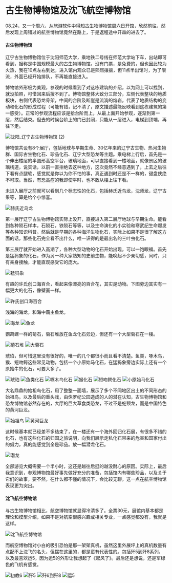 # 古生物博物馆及沈飞航空博物馆


08.24，又一个周六，从旅游软件中得知古生物博物馆周六日开馆，欣然前往，然后发现上周错过的航空博物馆竟然在路上，于是返程途中开森的进去了。

#### 古生物博物馆

辽宁古生物博物馆位于沈阳师范大学，乘地铁二号线在师范大学站下车，出站即可看到，据称是中国规模最大的古生物博物馆。没有门票，是免费的，但也因此较为火热，我在10点左右到达，进入馆内观众已是熙熙攘攘，但11点半出馆时，为了限流，外面已经开始排队，不再能直接进入。

博物馆外形极为美观，参观的时候看到了对这栋建筑的介绍，以为网上可以找到，就没拍照，可惜回来后搜不到了。博物馆整体大致分三部分，左侧代表整块的地质板块，右侧代表恐龙骨架，中间的台阶及断崖是流淌的熔岩，代表了地质结构的变动和化石的形成过程（可能有错，记不清了，原文描述最能反映看到这栋建筑的第一感受）。正常的参观流程应该是拾台阶而上，从最上面开始参观，逐渐到第一层，然后结束。但去的时候台阶上的门已封闭，只能从一层进入，电梯到顶端，再往下走。

![沈阳_辽宁古生物博物馆 (2)](https://user-images.githubusercontent.com/26682846/63650759-d1bbd500-c780-11e9-8883-f90dcf94db5b.jpg)

博物馆共设有8个展厅，包括地球与早期生命、30亿年来的辽宁古生物、热河生物群、国际古生物化石、珍品化石、辽宁大型恐龙等主题。乘电梯上行后，首先是一个伸出楼层的半圆形高空平台，玻璃地面，可以直接看到一楼地面，就像景区的玻璃栈道，说实话，以前一直拒绝去这种地方，这次竟然不经意遇到了，上去之后往下看有点腿软，感觉就是你以为你不怕的事，真正遇到时还是不一样的，键盘侠绝不可取。当然，有恐高症的我即使平时，也不敢从楼上往下看。

未进入展厅之前就可以看到几个标志性的化石，包括赫氏近鸟龙，沈师龙，辽宁古果等，算是给个小惊喜。

![赫氏近鸟龙](https://user-images.githubusercontent.com/26682846/63650937-a1753600-c782-11e9-8a7a-9584e50fc81d.jpg)

第一展厅辽宁古生物博物馆实际上没开，直接进入第二展厅地球与早期生命。能看到各种陨石样本，石陨石，铁陨石等等，以及生命演化的小实验和寒武纪生命爆发等各种知识科普。然后就是早期的各种海洋生物化石，实际上如果不是很了解这方面的话，那些化石完全看不出什么，唯一识得的是最出名的三叶虫化石。

第三展厅就开始进入高潮了，各种大型动物的化石开始出现，可以一饱眼福。首先是猛犸象的化石，作为另一种大家熟知的史前生物，能唤起不少亲切感，同时，只有亲身接触，才能直观感受它的庞大。

![猛犸象](https://user-images.githubusercontent.com/26682846/63651063-e2ba1580-c783-11e9-8db1-2aa10f35ed97.jpg)

有趣的许氏创口海百合，看起来像漂亮的百合花，其实是动物。下图旁边其实有一幅更大的化石，像壁画一样。

![许氏创口海百合](https://user-images.githubusercontent.com/26682846/63651129-51976e80-c784-11e9-86d1-7cff9b9d92f4.jpg)

浅海的海龙，和海中霸主鱼龙。

![海龙](https://user-images.githubusercontent.com/26682846/63651186-d5515b00-c784-11e9-9314-d7bc2278a40e.jpg)
![鱼龙](https://user-images.githubusercontent.com/26682846/63651192-da160f00-c784-11e9-91bb-b13fb5faa986.jpg)

鹦鹉螺一样的菊石，菊石堆放在鱼龙化石旁边，但还有一个大型菊石在一楼。

![菊石堆](https://user-images.githubusercontent.com/26682846/63651261-7b9d6080-c785-11e9-8b92-66f509f045b4.jpg)
![大菊石](https://user-images.githubusercontent.com/26682846/63651259-7b04ca00-c785-11e9-928c-6650d1e3165c.jpg)

琥珀，但可惜这里没有很好的，唯一的几个都很小而且看不清楚。鱼类，啄木鸟，猴、短吻鳄这些常见动物，包括一个小原始马化石，在猛犸象旁边实际上还有一个原始牛的化石，可要大多了。

![琥珀](https://user-images.githubusercontent.com/26682846/63651443-675a6300-c787-11e9-8f4d-2ac93318527e.jpg)
![鱼类化石](https://user-images.githubusercontent.com/26682846/63651445-69bcbd00-c787-11e9-8724-0bf8897bd9d5.jpg)
![啄木鸟化石](https://user-images.githubusercontent.com/26682846/63651447-6cb7ad80-c787-11e9-89b7-490463858c97.jpg)
![猴化石](https://user-images.githubusercontent.com/26682846/63651448-6f1a0780-c787-11e9-8187-b980e67517d8.jpg)
![短吻鳄化石](https://user-images.githubusercontent.com/26682846/63651449-717c6180-c787-11e9-9ba5-4f38db1fec67.jpg)
![小原始马化石](https://user-images.githubusercontent.com/26682846/63651537-447c7e80-c788-11e9-969c-5d31082e1fd4.jpg)

大名鼎鼎的始祖鸟化石，用了整整一面墙，展示了多个不同地区出土的不同形态的始祖鸟。以及最后的重头戏，由侏罗纪公园造成的人的潜在认知，古生物博物馆和恐龙博物馆必然存在的，大厅的巨大草食类恐龙，不过不是蛇颈龙，而是中国特色的黄河巨龙。

![始祖鸟](https://user-images.githubusercontent.com/26682846/63651580-c9679800-c788-11e9-8a3c-32cf7ef998cc.jpg)
![黄河巨龙](https://user-images.githubusercontent.com/26682846/63651581-cb315b80-c788-11e9-8bf4-96409cdf9f2f.jpg)

这时候基本就已经差不多结束了，在一楼还有一个海外回归化石展，有很多不错的化石，也有这些化石的归国之旅说明，向我们展示走私化石带来的危害和国家付出的努力，真的能感觉到全是珍品。放一幅潜龙化石。

![潜龙](https://user-images.githubusercontent.com/26682846/63651645-8b1ea880-c789-11e9-9c10-5c86ce665356.jpg)

全部游览大概需要一个半小时，这还是越往后逛的越没耐心的原因。实际上，最后我意识到，参观博物馆最好事先做好充分的准备，包括馆内有哪些珍品，以及关于它们的故事，要不然，在什么都不懂的情况下，会比较无聊。这一点在航空博物馆表现更为突出。

#### 沈飞航空博物馆

与古生物博物馆相比，航空博物馆就显得冷清多了。全票30元，展馆内基本都是理论和模型介绍，如果不是对航空很感兴趣或相关专业，一点感觉都没有，我就是这样。

![沈飞航空博物馆](https://user-images.githubusercontent.com/26682846/63651849-02553c00-c78c-11e9-83fd-7eedffe04f45.jpg)

而航空博物馆对小白的吸引恐怕是那一架架真机，虽然这里外展坪上的真机数量有点配不上沈飞的名头，但摆在这里的，都是蛮有代表性的。包括歼5到歼8系列，以及最喜欢运5，因为运5的外形让我想起了《起风了》。最后还是想说，还是军绿色的飞机有感觉。

![初教6](https://user-images.githubusercontent.com/26682846/63651959-fb7af900-c78c-11e9-9f16-43d9aa1e4887.jpg)
![歼5](https://user-images.githubusercontent.com/26682846/63651960-fb7af900-c78c-11e9-84ac-5b80b2cbf5ec.jpg)
![歼6到歼8](https://user-images.githubusercontent.com/26682846/63651962-fc138f80-c78c-11e9-9416-505d020ac11e.jpg)
![运5](https://user-images.githubusercontent.com/26682846/63651963-fc138f80-c78c-11e9-8b1a-b967af3141aa.jpg)


